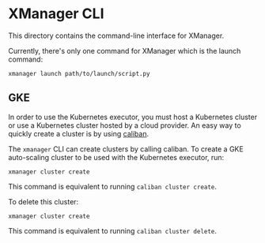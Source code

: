 # XManager CLI

This directory contains the command-line interface for XManager.

Currently, there's only one command for XManager which is the launch command:

```
xmanager launch path/to/launch/script.py
```

## GKE

In order to use the Kubernetes executor, you must host a Kubernetes cluster or
use a Kubernetes cluster hosted by a cloud provider. An easy way to quickly
create a cluster is by using [caliban](https://caliban.readthedocs.io/).

The `xmanager` CLI can create clusters by calling caliban. To create a GKE
auto-scaling cluster to be used with the Kubernetes executor, run:

```
xmanager cluster create
```

This command is equivalent to running `caliban cluster create`.

To delete this cluster:

```
xmanager cluster create
```

This command is equivalent to running `caliban cluster delete`.

<!-- TODO: Implement `list`, `stop`, etc. -->
